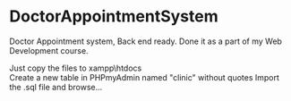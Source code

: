 # DoctorAppointmentSystem
Doctor Appointment system, Back end ready. Done it as a part of my Web Development course.

Just copy the files to xampp\htdocs\
Create a new table in PHPmyAdmin named "clinic" without quotes
Import the .sql file and browse...
